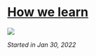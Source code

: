 # [How we learn](https://github.com/askming/Personal-reading/issues/9)

![](https://i.gr-assets.com/images/S/compressed.photo.goodreads.com/books/1394997057l/19288640.jpg)

_Started in Jan 30, 2022_